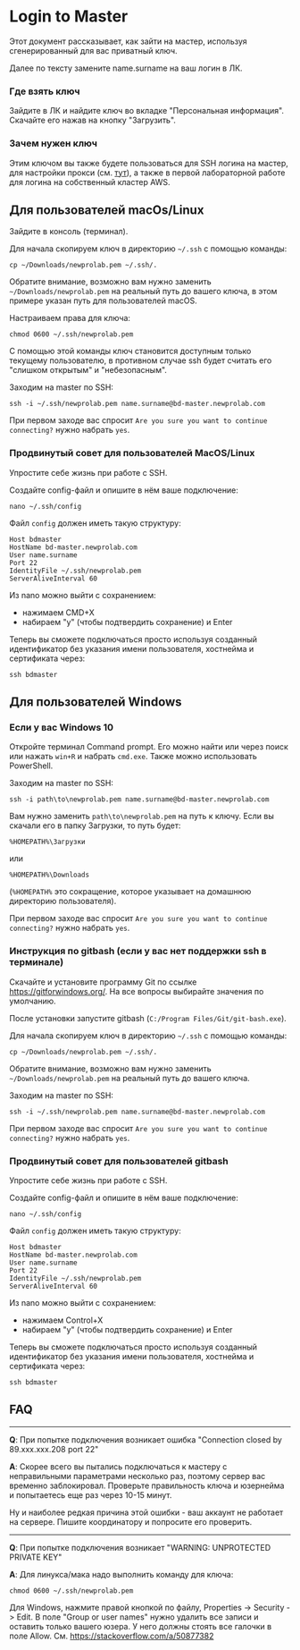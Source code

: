 # Login to Master

Этот документ рассказывает, как зайти на мастер, используя сгенерированный для вас приватный ключ. 

Далее по тексту замените name.surname на ваш логин в ЛК.

### Где взять ключ

Зайдите в ЛК и найдите ключ во вкладке "Персональная информация". Скачайте его нажав на кнопку "Загрузить".

### Зачем нужен ключ

Этим ключом вы также будете пользоваться для SSH логина на мастер, для настройки прокси (см. [тут](proxy.md)), а также в первой лабораторной работе для логина на собственный кластер AWS.

## Для пользователей macOs/Linux

Зайдите в консоль (терминал).

Для начала скопируем ключ в директорию `~/.ssh` с помощью команды:

```
cp ~/Downloads/newprolab.pem ~/.ssh/.
```

Обратите внимание, возможно вам нужно заменить `~/Downloads/newprolab.pem` на реальный путь до вашего ключа, в этом примере указан путь для пользователей macOS.

Настраиваем права для ключа:

```
chmod 0600 ~/.ssh/newprolab.pem
```

С помощью этой команды ключ становится доступным только текущему пользователю, в противном случае ssh будет считать его "слишком открытым" и "небезопасным".

Заходим на master по SSH:

```
ssh -i ~/.ssh/newprolab.pem name.surname@bd-master.newprolab.com
```

При первом заходе вас спросит `Are you sure you want to continue connecting?` нужно набрать `yes`.

### Продвинутый совет для пользователей MacOS/Linux

Упростите себе жизнь при работе с SSH.

Создайте config-файл и опишите в нём ваше подключение:

```
nano ~/.ssh/config
```

Файл `config` должен иметь такую структуру:

```
Host bdmaster
HostName bd-master.newprolab.com
User name.surname
Port 22
IdentityFile ~/.ssh/newprolab.pem
ServerAliveInterval 60
```

Из nano можно выйти с сохранением:
- нажимаем CMD+X
- набираем "у" (чтобы подтвердить сохранение) и Enter

Теперь вы сможете подключаться просто используя созданный идентификатор без указания имени пользователя, хостнейма и сертификата через:

```
ssh bdmaster
```

## Для пользователей Windows

### Если у вас Windows 10

Откройте терминал Command prompt. Его можно найти или через поиск или нажать `win+R` и набрать `cmd.exe`. Также можно использовать PowerShell.

Заходим на master по SSH:

```
ssh -i path\to\newprolab.pem name.surname@bd-master.newprolab.com
```

Вам нужно заменить `path\to\newprolab.pem` на путь к ключу. Если вы скачали его в папку Загрузки, то путь будет:
```
%HOMEPATH%\Загрузки
```

или
```
%HOMEPATH%\Downloads
```

(`%HOMEPATH%` это сокращение, которое указывает на домашнюю директорию пользователя).

При первом заходе вас спросит `Are you sure you want to continue connecting?` нужно набрать `yes`.

### Инструкция по gitbash (если у вас нет поддержки ssh в терминале)

Скачайте и установите программу Git по ссылке https://gitforwindows.org/. На все вопросы выбирайте значения по умолчанию.

После установки запустите gitbash (`C:/Program Files/Git/git-bash.exe`).

Для начала скопируем ключ в директорию `~/.ssh` с помощью команды:

```
cp ~/Downloads/newprolab.pem ~/.ssh/.
```

Обратите внимание, возможно вам нужно заменить `~/Downloads/newprolab.pem` на реальный путь до вашего ключа.

Заходим на master по SSH:

```
ssh -i ~/.ssh/newprolab.pem name.surname@bd-master.newprolab.com
```

При первом заходе вас спросит `Are you sure you want to continue connecting?` нужно набрать `yes`.

### Продвинутый совет для пользователей gitbash


Упростите себе жизнь при работе с SSH.

Создайте config-файл и опишите в нём ваше подключение:

```
nano ~/.ssh/config
```

Файл `config` должен иметь такую структуру:

```
Host bdmaster
HostName bd-master.newprolab.com
User name.surname
Port 22
IdentityFile ~/.ssh/newprolab.pem
ServerAliveInterval 60
```

Из nano можно выйти с сохранением:
- нажимаем Control+X
- набираем "у" (чтобы подтвердить сохранение) и Enter

Теперь вы сможете подключаться просто используя созданный идентификатор без указания имени пользователя, хостнейма и сертификата через:

```
ssh bdmaster
```

## FAQ

---

**Q**: При попытке подключения возникает ошибка "Connection closed by 89.xxx.xxx.208 port 22"

**A**: Скорее всего вы пытались подключаться к мастеру с неправильными параметрами несколько раз, поэтому сервер вас временно заблокировал. Проверьте правильность ключа и юзернейма и попытаетесь еще раз через 10-15 минут.

Ну и наиболее редкая причина этой ошибки - ваш аккаунт не работает на сервере. Пишите координатору и попросите его проверить.

---

**Q**: При попытке подключения возникает "WARNING: UNPROTECTED PRIVATE KEY"

**A**: Для линукса/мака надо выполнить команду для ключа:

```
chmod 0600 ~/.ssh/newprolab.pem
```

Для Windows, нажмите правой кнопкой по файлу, Properties -> Security -> Edit. В поле "Group or user names" нужно удалить все записи и оставить только вашего юзера. У него должны стоять все галочки в поле Allow. См. https://stackoverflow.com/a/50877382

